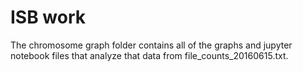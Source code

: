 # ISB work
The chromosome graph folder contains all of the graphs and jupyter notebook files that analyze that data from file_counts_20160615.txt. 

